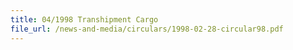 ```yaml
---
title: 04/1998 Transhipment Cargo
file_url: /news-and-media/circulars/1998-02-28-circular98.pdf
---
```

